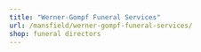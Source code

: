 ```yaml
---
title: "Werner-Gompf Funeral Services"
url: /mansfield/werner-gompf-funeral-services/
shop: funeral directors
---
```

